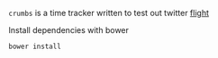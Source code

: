 `crumbs` is a time tracker written to test out twitter
[flight](https://github.com/twitter/flight)

Install dependencies with bower

    bower install
